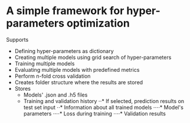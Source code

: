 # A simple framework for hyper-parameters optimization

Supports
* Defining hyper-parameters as dictionary
* Creating multiple models using grid search of hyper-parameters 
* Training multiple models
* Evaluating multiple models with predefined metrics
* Perform n-fold cross validation
* Creates folder structure where the results are stored
* Stores
  * Models' .json and .h5 files
  * Training and validation history
⋅⋅* If selected, prediction results on test set input
⋅⋅* Information about all trained models
⋅⋅⋅⋅* Model's parameters
⋅⋅⋅⋅* Loss during training
⋅⋅⋅⋅* Validation results
